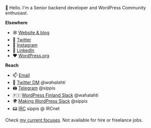👋 Hello. I'm a Senior backend developer and WordPress Community enthusiast.

**Elsewhere**
- 🕸 [Website & blog](https://sipp.is/)
- 🐤 [Twitter](https://twitter.com/wahalahti)
- 📸 [Instagram](https://instagram.com/wahalahti)
- 🧾 [LinkedIn](http://www.linkedin.com/in/timi-wahalahti)
- ❤️ [WordPress.org](https://profiles.wordpress.org/sippis)

**Reach**
- 📫 [Email](mailto:timi@wahalahti.fi)
- 🐤 [Twitter DM](https://twitter.com/messages/compose?recipient_id=58433730) _@wahalahti_
- 🖨 [Telegram](https://telegram.me/sippis) @sippis
- 🇫🇮 [WordPress Finland Slack](https://fi.wordpress.org/chat/) @wahalahti
- 🌍 [Making WordPress Slack](https://make.wordpress.org/chat/) @sippis
- 📟 [IRC](https://en.wikipedia.org/wiki/IRC) sippis @ IRCnet

Check [my current focuses](https://sipp.is/now/). Not available for hire or freelance jobs.
